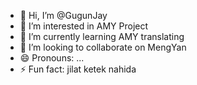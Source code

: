 - 👋 Hi, I’m @GugunJay
- 👀 I’m interested in AMY Project
- 🌱 I’m currently learning AMY translating
- 💞️ I’m looking to collaborate on MengYan
- 😄 Pronouns: ...
- ⚡ Fun fact: jilat ketek nahida

<!---
GugunJay/GugunJay is a ✨ special ✨ repository because its `README.md` (this file) appears on your GitHub profile.
You can click the Preview link to take a look at your changes.
--->
